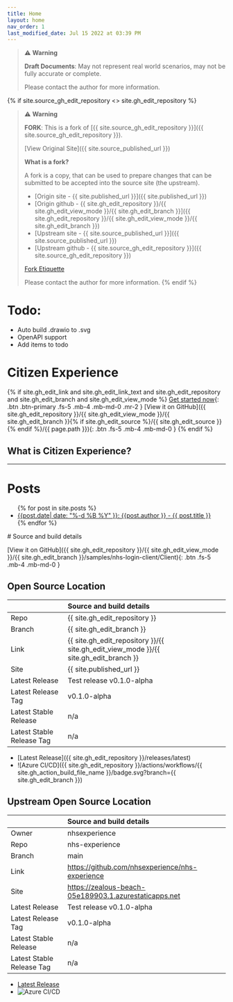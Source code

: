 ```yaml
---
title: Home
layout: home
nav_order: 1
last_modified_date: Jul 15 2022 at 03:39 PM
---
```

> ⚠️ **Warning**
>  
> **Draft Documents**: May not represent real world scenarios, may not be fully accurate or complete.
>
> Please contact the author for more information.

{% if site.source_gh_edit_repository <> site.gh_edit_repository %}
  > ⚠️ **Warning**
  >  
  > **FORK**: This is a fork of [{{ site.source_gh_edit_repository }}]({{ site.source_gh_edit_repository }}).
  >
  > [View Original Site]({{ site.source_published_url }})
  >
  > **What is a fork?**
  >
  > A fork is a copy, that can be used to prepare changes that can be submitted to be accepted into the source site (the upstream).
  > - [Origin site - {{ site.published_url }}]({{ site.published_url }})
  > - [Origin github - {{ site.gh_edit_repository }}/{{ site.gh_edit_view_mode }}/{{ site.gh_edit_branch }}]({{ site.gh_edit_repository }}/{{ site.gh_edit_view_mode }}/{{ site.gh_edit_branch }})
  > - [Upstream site - {{ site.source_published_url }}]({{ site.source_published_url }})
  > - [Upstream github - {{ site.source_gh_edit_repository }}]({{ site.source_gh_edit_repository }})
  >
  > [Fork Etiquette](/process/fork-etiquette.html)
  > 
  > Please contact the author for more information.
{% endif %}
# Todo:

- Auto build .drawio to .svg
- OpenAPI support
- Add items to todo

# Citizen Experience

{% if
    site.gh_edit_link and
    site.gh_edit_link_text and
    site.gh_edit_repository and
    site.gh_edit_branch and
    site.gh_edit_view_mode
%}
[Get started now](/contributing.html){: .btn .btn-primary .fs-5 .mb-4 .mb-md-0 .mr-2 } [View it on GitHub]({{ site.gh_edit_repository }}/{{ site.gh_edit_view_mode }}/{{ site.gh_edit_branch }}{% if site.gh_edit_source %}/{{ site.gh_edit_source }}{% endif %}/{{ page.path }}){: .btn .fs-5 .mb-4 .mb-md-0 }
{% endif %}


## What is Citizen Experience?

---
# Posts
<ul>
    {% for post in site.posts %}
      <li>
        <a href="{{ post.url }}">{{post.date| date: "%-d %B %Y" }}: {{post.author }} - {{ post.title }}</a>
      </li>
    {% endfor %}
</ul>
# Source and build details
  
  
[View it on GitHub]({{ site.gh_edit_repository }}/{{ site.gh_edit_view_mode }}/{{ site.gh_edit_branch }}/samples/nhs-login-client/Client){: .btn .fs-5 .mb-4 .mb-md-0 }


## Open Source Location


|                           | Source and build details                                                             |
| :------------------------ | :----------------------------------------------------------------------------------- |
| Repo                      | {{ site.gh_edit_repository }}                                                        |
| Branch                    | {{ site.gh_edit_branch }}                                                            |
| Link                      | {{ site.gh_edit_repository }}/{{ site.gh_edit_view_mode }}/{{ site.gh_edit_branch }} |
| Site                      | {{ site.published_url }}                                                             |
| Latest Release            | Test release v0.1.0-alpha                                                            |
| Latest Release Tag        | v0.1.0-alpha                                                                         |
| Latest Stable Release     | n/a                                                                                  |
| Latest Stable Release Tag | n/a                                                                                  |

- [Latest Release]({{ site.gh_edit_repository }}/releases/latest)
- ![Azure CI/CD]({{ site.gh_edit_repository }}/actions/workflows/{{ site.gh_action_build_file_name }}/badge.svg?branch={{ site.gh_edit_branch }})

## Upstream Open Source Location

|                           | Source and build details                              |
| :------------------------ | :---------------------------------------------------- |
| Owner                     | nhsexperience                                         |
| Repo                      | nhs-experience                                        |
| Branch                    | main                                                  |
| Link                      | https://github.com/nhsexperience/nhs-experience       |
| Site                      | https://zealous-beach-05e189903.1.azurestaticapps.net |
| Latest Release            | Test release v0.1.0-alpha                             |
| Latest Release Tag        | v0.1.0-alpha                                          |
| Latest Stable Release     | n/a                                                   |
| Latest Stable Release Tag | n/a                                                   |

- [Latest Release](https://github.com/nhsexperience/nhs-experience/releases/latest)
- ![Azure CI/CD](https://github.com/nhsexperience/nhs-experience/actions/workflows/azure-static-web-apps-zealous-beach-05e189903.yml/badge.svg?branch=main)